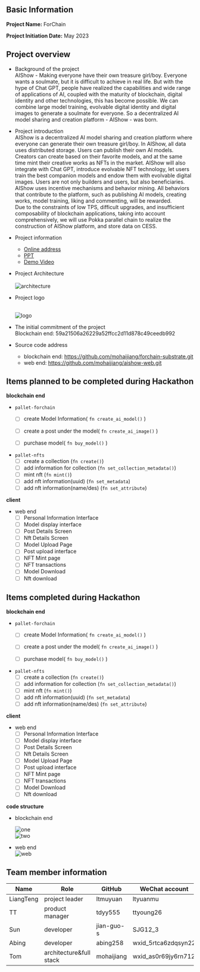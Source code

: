 ## Basic Information

**Project Name:** ForChain<br>

**Project Initiation Date:** May 2023

## Project overview
* Background of the project<br>
  AIShow - Making everyone have their own treasure girl/boy.
  Everyone wants a soulmate, but it is difficult to achieve in real life. But with the hype of Chat GPT, people have realized the capabilities and wide range of applications of AI, coupled with the maturity of blockchain, digital identity and other technologies, this has become possible. We can combine large model training, evolvable digital identity and digital images to generate a soulmate for everyone. So a decentralized AI model sharing and creation platform - AIShow - was born.


* Project introduction <br>
  AIShow is a decentralized AI model sharing and creation platform where everyone can generate their own treasure girl/boy.
  In AIShow, all data uses distributed storage. Users can publish their own AI models. Creators can create based on their favorite models, and at the same time mint their creative works as NFTs in the market.
  AIShow will also integrate with Chat GPT, introduce evolvable NFT technology, let users train the best companion models and endow them with evolvable digital images.
  Users are not only builders and users, but also beneficiaries. AIShow uses incentive mechanisms and behavior mining. All behaviors that contribute to the platform, such as publishing AI models, creating works, model training, liking and commenting, will be rewarded.  
  Due to the constraints of low TPS, difficult upgrades, and insufficient composability of blockchain applications, taking into account comprehensively, we will use Pokka parallel chain to realize the construction of AIShow platform, and store data on CESS.


* Project information<br>
  - [Online address](http://54.218.156.194:31899/)
  - [PPT](https://docs.google.com/presentation/d/1o0cvjxWrJW2TcKvCkRJJ3i6cPzArHwSuzTu2AcjwKfg/edit?usp=sharing)
  - [Demo Video](https://youtu.be/otLkfAmr9fo)
  

* Project Architecture<br>
  <br>![architecture](docs/structure.png)

* Project logo <br>

  <br>![logo](docs/logo.png)
* The initial commitment of the project<br>
  Blockchain end: 59a21506a26229a52ffcc2d11d878c49ceedb992

* Source code address
  - blockchain end: https://github.com/mohaijiang/forchain-substrate.git
  - web end: https://github.com/mohaijiang/aishow-web.git

## Items planned to be completed during Hackathon

**blockchain end**
- `pallet-forchain`
  - [ ] create Model Information( `fn create_ai_model()` ) 
  - [ ] create a post under the model( `fn create_ai_image()` ) 
  - [ ] purchase model( `fn buy_model()` ) 


- `pallet-nfts`
  - [ ] create a collection (`fn create()`)
  - [ ] add information for collection (`fn set_collection_metadata()`)
  - [ ] mint nft (`fn mint()`)
  - [ ] add nft information(uuid) (`fn set_metadata`)
  - [ ] add nft information(name/des) (`fn set_attribute`)

**client**
- web end
  - [ ] Personal Information Interface
  - [ ] Model display interface
  - [ ] Post Details Screen
  - [ ] Nft Details Screen
  - [ ] Model Upload Page
  - [ ] Post upload interface
  - [ ] NFT Mint page
  - [ ] NFT transactions
  - [ ] Model Download
  - [ ] Nft download

## Items completed during Hackathon

**blockchain end**
- `pallet-forchain`
  - [ ] create Model Information( `fn create_ai_model()` )
  - [ ] create a post under the model( `fn create_ai_image()` )
  - [ ] purchase model( `fn buy_model()` )


- `pallet-nfts`
  - [ ] create a collection (`fn create()`)
  - [ ] add information for collection (`fn set_collection_metadata()`)
  - [ ] mint nft (`fn mint()`)
  - [ ] add nft information(uuid) (`fn set_metadata`)
  - [ ] add nft information(name/des) (`fn set_attribute`)

**client**
- web end
  - [ ] Personal Information Interface
  - [ ] Model display interface
  - [ ] Post Details Screen
  - [ ] Nft Details Screen
  - [ ] Model Upload Page
  - [ ] Post upload interface
  - [ ] NFT Mint page
  - [ ] NFT transactions
  - [ ] Model Download
  - [ ] Nft download

**code structure**

- blockchain end<br>


  ![one](docs/substrate-one.png)<br>
  ![two](docs/substrate-two.png)


- web end<br>
  ![web](docs/web.png)

## Team member information

| Name      | Role                    | GitHub  | WeChat account     |
|-----------|-------------------------|----------------| ----------- |
| LiangTeng | project leader          | ltmuyuan       | ltyuanmu   |
| TT        | product manager         | tdyy555        | ttyoung26   |
| Sun       | developer               | jian-guo-s     | SJG12_3   |
| Abing     | developer               | abing258       | wxid_5rtca6zdqsyn22   |
| Tom       | architecture&full stack | mohaijiang     | wxid_as0r69jy6rn712   |